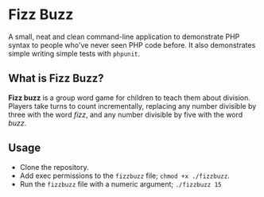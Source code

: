 # Fizz Buzz

A small, neat and clean command-line application to demonstrate PHP syntax to
people who've never seen PHP code before. It also demonstrates simple writing
simple tests with `phpunit`.

## What is Fizz Buzz?

**Fizz buzz** is a group word game for children to teach them about division.
Players take turns to count incrementally, replacing any number divisible by
three with the word *fizz*, and any number divisible by five with the word
*buzz*.

## Usage

* Clone the repository.
* Add exec permissions to the `fizzbuzz` file;
  `chmod +x ./fizzbuzz`.
* Run the `fizzbuzz` file with a numeric argument; `./fizzbuzz 15`
